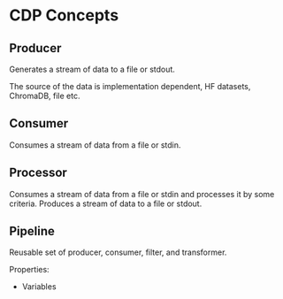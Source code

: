 # CDP Concepts

## Producer

Generates a stream of data to a file or stdout.

The source of the data is implementation dependent, HF datasets, ChromaDB, file etc.

## Consumer

Consumes a stream of data from a file or stdin.

## Processor

Consumes a stream of data from a file or stdin and processes it by some criteria. Produces a stream of data to a file or
stdout.

## Pipeline

Reusable set of producer, consumer, filter, and transformer.

Properties:
- Variables
